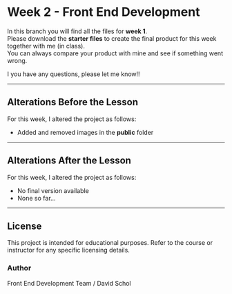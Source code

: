 # Week 2 - Front End Development

In this branch you will find all the files for **week 1**.\
Please download the **starter files** to create the final product for
this week together with me (in class).\
You can always compare your product with mine and see if something went
wrong.

I you have any questions, please let me know!!

------------------------------------------------------------------------

## Alterations Before the Lesson

For this week, I altered the project as follows:

-   Added and removed images in the **public** folder

------------------------------------------------------------------------

## Alterations After the Lesson

For this week, I altered the project as follows:

-   No final version available
-   None so far...

------------------------------------------------------------------------

## License

This project is intended for educational purposes.
Refer to the course or instructor for any specific licensing details.

### Author

Front End Development Team / David Schol
